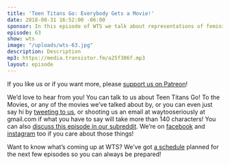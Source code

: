 ```yaml
---
title: 'Teen Titans Go: Everybody Gets a Movie!'
date: 2018-08-31 16:52:00 -06:00
sponsor: In this episode of WTS we talk about representations of femininity, representations of masculinity, and men in disguise dressed as women. We also gush about the pre-movie short that featured Batgirl!
episode: 63
show: wts
image: "/uploads/wts-63.jpg"
description: Description
mp3: https://media.transistor.fm/a25f306f.mp3
layout: episode
---
```


If you like us or if you want more, please [support us on Patreon](https://www.patreon.com/clockworkscast)!

We’d love to hear from you! You can talk to us about Teen Titans Go! To the Movies, or any of the movies we’ve talked about by, or you can even just say hi by [tweeting to us](http://www.twitter.com/wtscast), or shooting us an email at waytooseriously at gmail.com if what you have to say will take more than 140 characters! You can also [discuss this episode in our subreddit](https://www.reddit.com/r/Goodstuff_fm/). We’re on [facebook](http://facebook.com/clockworkscast) and [instagram](https://www.instagram.com/clockworkscast) too if you care about those things!

Want to know what’s coming up at WTS? We’ve got [a schedule](https://docs.google.com/document/d/1f6fvTgbzQOCUD_potL6mWClmSC3D2cOBgKz36OwSC68) planned for the next few episodes so you can always be prepared!
